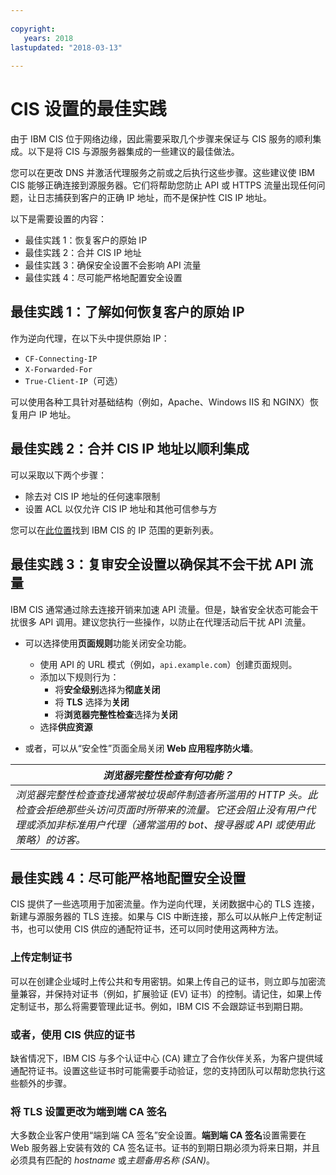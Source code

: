 ```yaml
---
  
copyright:
   years: 2018
lastupdated: "2018-03-13"
 
---
```



# CIS 设置的最佳实践

由于 IBM CIS 位于网络边缘，因此需要采取几个步骤来保证与 CIS 服务的顺利集成。以下是将 CIS 与源服务器集成的一些建议的最佳做法。 

您可以在更改 DNS 并激活代理服务之前或之后执行这些步骤。这些建议使 IBM CIS 能够正确连接到源服务器。它们将帮助您防止 API 或 HTTPS 流量出现任何问题，让日志捕获到客户的正确 IP 地址，而不是保护性 CIS IP 地址。

以下是需要设置的内容：

 * 最佳实践 1：恢复客户的原始 IP
 * 最佳实践 2：合并 CIS IP 地址
 * 最佳实践 3：确保安全设置不会影响 API 流量
 * 最佳实践 4：尽可能严格地配置安全设置
 
## 最佳实践 1：了解如何恢复客户的原始 IP

作为逆向代理，在以下头中提供原始 IP：

  * `CF-Connecting-IP`
  * `X-Forwarded-For`
  * `True-Client-IP`（可选）

可以使用各种工具针对基础结构（例如，Apache、Windows IIS 和 NGINX）恢复用户 IP 地址。

## 最佳实践 2：合并 CIS IP 地址以顺利集成

可以采取以下两个步骤：

  * 除去对 CIS IP 地址的任何速率限制
  * 设置 ACL 以仅允许 CIS IP 地址和其他可信参与方

您可以在[此位置](whitelisted-ips.html)找到 IBM CIS 的 IP 范围的更新列表。

## 最佳实践 3：复审安全设置以确保其不会干扰 API 流量

IBM CIS 通常通过除去连接开销来加速 API 流量。但是，缺省安全状态可能会干扰很多 API 调用。建议您执行一些操作，以防止在代理活动后干扰 API 流量。

 * 可以选择使用**页面规则**功能关闭安全功能。
   * 使用 API 的 URL 模式（例如，`api.example.com`）创建页面规则。
   * 添加以下规则行为：
      * 将**安全级别**选择为**彻底关闭**
      * 将 **TLS** 选择为**关闭**
      * 将**浏览器完整性检查**选择为**关闭**
   * 选择**供应资源**

 * 或者，可以从“安全性”页面全局关闭 **Web 应用程序防火墙**。

| *浏览器完整性检查有何功能？*| 
|------------------------------------------------|
| *浏览器完整性检查查找通常被垃圾邮件制造者所滥用的 HTTP 头。此检查会拒绝那些头访问页面时所带来的流量。它还会阻止没有用户代理或添加非标准用户代理（通常滥用的 bot、搜寻器或 API 或使用此策略）的访客。*|

## 最佳实践 4：尽可能严格地配置安全设置

CIS 提供了一些选项用于加密流量。作为逆向代理，关闭数据中心的 TLS 连接，新建与源服务器的 TLS 连接。如果与 CIS 中断连接，那么可以从帐户上传定制证书，也可以使用 CIS 供应的通配符证书，还可以同时使用这两种方法。

### 上传定制证书
 
可以在创建企业域时上传公共和专用密钥。如果上传自己的证书，则立即与加密流量兼容，并保持对证书（例如，扩展验证 (EV) 证书）的控制。请记住，如果上传定制证书，那么将需要管理此证书。例如，IBM CIS 不会跟踪证书到期日期。 
 
### 或者，使用 CIS 供应的证书
 
缺省情况下，IBM CIS 与多个认证中心 (CA) 建立了合作伙伴关系，为客户提供域通配符证书。设置这些证书时可能需要手动验证，您的支持团队可以帮助您执行这些额外的步骤。
 
### 将 TLS 设置更改为**端到端 CA 签名**
 
大多数企业客户使用“端到端 CA 签名”安全设置。**端到端 CA 签名**设置需要在 Web 服务器上安装有效的 CA 签名证书。证书的到期日期必须为将来日期，并且必须具有匹配的 *hostname* 或*主题备用名称 (SAN)*。

